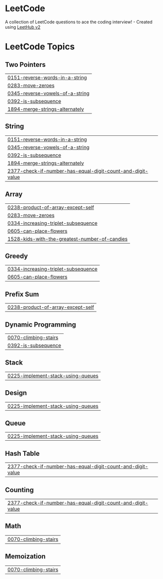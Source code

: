 # LeetCode
A collection of LeetCode questions to ace the coding interview! - Created using [LeetHub v2](https://github.com/arunbhardwaj/LeetHub-2.0)

<!---LeetCode Topics Start-->
# LeetCode Topics
## Two Pointers
|  |
| ------- |
| [0151-reverse-words-in-a-string](https://github.com/dlxoho/LeetCode/tree/master/0151-reverse-words-in-a-string) |
| [0283-move-zeroes](https://github.com/dlxoho/LeetCode/tree/master/0283-move-zeroes) |
| [0345-reverse-vowels-of-a-string](https://github.com/dlxoho/LeetCode/tree/master/0345-reverse-vowels-of-a-string) |
| [0392-is-subsequence](https://github.com/dlxoho/LeetCode/tree/master/0392-is-subsequence) |
| [1894-merge-strings-alternately](https://github.com/dlxoho/LeetCode/tree/master/1894-merge-strings-alternately) |
## String
|  |
| ------- |
| [0151-reverse-words-in-a-string](https://github.com/dlxoho/LeetCode/tree/master/0151-reverse-words-in-a-string) |
| [0345-reverse-vowels-of-a-string](https://github.com/dlxoho/LeetCode/tree/master/0345-reverse-vowels-of-a-string) |
| [0392-is-subsequence](https://github.com/dlxoho/LeetCode/tree/master/0392-is-subsequence) |
| [1894-merge-strings-alternately](https://github.com/dlxoho/LeetCode/tree/master/1894-merge-strings-alternately) |
| [2377-check-if-number-has-equal-digit-count-and-digit-value](https://github.com/dlxoho/LeetCode/tree/master/2377-check-if-number-has-equal-digit-count-and-digit-value) |
## Array
|  |
| ------- |
| [0238-product-of-array-except-self](https://github.com/dlxoho/LeetCode/tree/master/0238-product-of-array-except-self) |
| [0283-move-zeroes](https://github.com/dlxoho/LeetCode/tree/master/0283-move-zeroes) |
| [0334-increasing-triplet-subsequence](https://github.com/dlxoho/LeetCode/tree/master/0334-increasing-triplet-subsequence) |
| [0605-can-place-flowers](https://github.com/dlxoho/LeetCode/tree/master/0605-can-place-flowers) |
| [1528-kids-with-the-greatest-number-of-candies](https://github.com/dlxoho/LeetCode/tree/master/1528-kids-with-the-greatest-number-of-candies) |
## Greedy
|  |
| ------- |
| [0334-increasing-triplet-subsequence](https://github.com/dlxoho/LeetCode/tree/master/0334-increasing-triplet-subsequence) |
| [0605-can-place-flowers](https://github.com/dlxoho/LeetCode/tree/master/0605-can-place-flowers) |
## Prefix Sum
|  |
| ------- |
| [0238-product-of-array-except-self](https://github.com/dlxoho/LeetCode/tree/master/0238-product-of-array-except-self) |
## Dynamic Programming
|  |
| ------- |
| [0070-climbing-stairs](https://github.com/dlxoho/LeetCode/tree/master/0070-climbing-stairs) |
| [0392-is-subsequence](https://github.com/dlxoho/LeetCode/tree/master/0392-is-subsequence) |
## Stack
|  |
| ------- |
| [0225-implement-stack-using-queues](https://github.com/dlxoho/LeetCode/tree/master/0225-implement-stack-using-queues) |
## Design
|  |
| ------- |
| [0225-implement-stack-using-queues](https://github.com/dlxoho/LeetCode/tree/master/0225-implement-stack-using-queues) |
## Queue
|  |
| ------- |
| [0225-implement-stack-using-queues](https://github.com/dlxoho/LeetCode/tree/master/0225-implement-stack-using-queues) |
## Hash Table
|  |
| ------- |
| [2377-check-if-number-has-equal-digit-count-and-digit-value](https://github.com/dlxoho/LeetCode/tree/master/2377-check-if-number-has-equal-digit-count-and-digit-value) |
## Counting
|  |
| ------- |
| [2377-check-if-number-has-equal-digit-count-and-digit-value](https://github.com/dlxoho/LeetCode/tree/master/2377-check-if-number-has-equal-digit-count-and-digit-value) |
## Math
|  |
| ------- |
| [0070-climbing-stairs](https://github.com/dlxoho/LeetCode/tree/master/0070-climbing-stairs) |
## Memoization
|  |
| ------- |
| [0070-climbing-stairs](https://github.com/dlxoho/LeetCode/tree/master/0070-climbing-stairs) |
<!---LeetCode Topics End-->